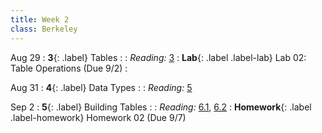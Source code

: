 ```yaml
---
title: Week 2
class: Berkeley
---
```


Aug 29
: **3**{: .label} Tables
  : <!--[Slides](#) &#8226; [Demos](#) &#8226; [Video](#)-->
: *Reading:* [3](https://inferentialthinking.com/chapters/03/programming-in-python.html)
: **Lab**{: .label .label-lab} Lab 02: Table Operations (Due 9/2)
  : <!--[Lab 02 Worksheet](#)-->

Aug 31
: **4**{: .label} Data Types
  : <!--[Slides](#) &#8226; [Demos](#) &#8226; [Video](#)-->
: *Reading:* [5](https://inferentialthinking.com/chapters/05/Sequences.html)

Sep 2
: **5**{: .label} Building Tables
  : <!--[Slides](#) &#8226; [Demos](#) &#8226; [Video](#)-->
: *Reading:* [6.1](https://inferentialthinking.com/chapters/06/1/Sorting_Rows.html), [6.2](https://inferentialthinking.com/chapters/06/2/Selecting_Rows.html)
: **Homework**{: .label .label-homework} Homework 02 (Due 9/7)
